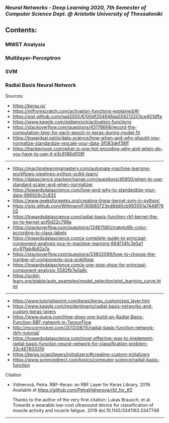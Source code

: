 ### *Neural Networks - Deep Learning 2020, 7th Semester of Computer Science Dept. @ Aristotle University of Thessaloniki*

## Contents:
### MNIST Analysis
### Multilayer-Perceptron
### SVM
### Radial Basis Neural Network

Sources:

* https://keras.io/
* https://mlfromscratch.com/activation-functions-explained/#/
* https://gist.github.com/nad2000/6100df204946da558212203ce401dffa 
* https://www.kaggle.com/siebenrock/activation-functions
* https://stackoverflow.com/questions/43178668/record-the-computation-time-for-each-epoch-in-keras-during-model-fit
* https://towardsai.net/p/data-science/how-when-and-why-should-you-normalize-standardize-rescale-your-data-3f083def38ff
* https://hackernoon.com/what-is-one-hot-encoding-why-and-when-do-you-have-to-use-it-e3c6186d008f
---
* https://machinelearningmastery.com/automate-machine-learning-workflows-pipelines-python-scikit-learn/
* https://datascience.stackexchange.com/questions/45900/when-to-use-standard-scaler-and-when-normalizer
* https://towardsdatascience.com/how-and-why-to-standardize-your-data-996926c2c832
* https://www.geeksforgeeks.org/creating-linear-kernel-svm-in-python/
* https://gist.github.com/WittmannF/60680723ed8dd0cb993051a7448f7805
* https://towardsdatascience.com/radial-basis-function-rbf-kernel-the-go-to-kernel-acf0d22c798a
* https://stackoverflow.com/questions/12487060/matplotlib-color-according-to-class-labels
* https://towardsdatascience.com/a-complete-guide-to-principal-component-analysis-pca-in-machine-learning-664f34fc3e5a?gi=97fab4b82a7a
* https://stackoverflow.com/questions/53802098/how-to-choose-the-number-of-components-pca-scikitliear
* https://towardsdatascience.com/a-one-stop-shop-for-principal-component-analysis-5582fb7e0a9c
* https://scikit-learn.org/stable/auto_examples/model_selection/plot_learning_curve.html
---
* https://www.tutorialspoint.com/keras/keras_customized_layer.htm
* https://www.kaggle.com/residentmario/radial-basis-networks-and-custom-keras-layers
* https://www.quora.com/How-does-one-build-an-Radial-Basis-Function-RBF-network-in-TensorFlow
* http://mccormickml.com/2013/08/15/radial-basis-function-network-rbfn-tutorial/
* https://towardsdatascience.com/most-effective-way-to-implement-radial-basis-function-neural-network-for-classification-problem-33c467803319
* https://keras.io/api/layers/initializers/#creating-custom-initializers
* https://www.sciencedirect.com/topics/computer-science/radial-basis-function

Citation
* Vidnerová, Petra. RBF-Keras: an RBF Layer for Keras Library. 2019. Available at https://github.com/PetraVidnerova/rbf_for_tf2

  Thanks to the author of the very first citation: Lukas Brausch, et al. Towards a wearable low-cost ultrasound device for classification of muscle activity and muscle fatigue. 2019 doi:10.1145/3341163.3347749
---
